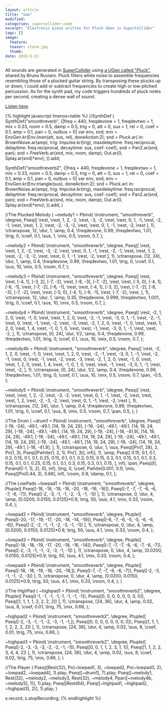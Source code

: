 ```yaml
---
layout: article
title: "Saw"
modified:
categories: supercollider-code
excerpt: "Electronic piece written for Pluck UGen in SuperCollider"
tags: []
image:
  feature:
  teaser: storm.jpg
  thumb:
date: 2015-5-21
---
```

All sounds are generated in [SuperCollider](http://supercollider.github.io/) using [a UGen called "Pluck"](https://github.com/brunoruviaro/SynthDefs-for-Patterns/blob/master/all.scd), shared by Bruno Ruviaro.  Pluck filters white noise to assemble frequencies resembling those of a plucked guitar string.  By transposing these plucks up or down, I could add or subtract frequencies to create high or low pitched percussion.  As for the synth pad, my code triggers hundreds of pluck notes per second, creating a dense wall of sound.

[Listen here](https://soundcloud.com/capybarrage-reilly/some-hundred-ducks-compose-a).

{% highlight javascript linenos=table %}
//SynthDef
(
SynthDef("smoothreverb", {|freq = 440, freqdevone = 1, freqdevtwo = 1, mix = 0.33, room = 0.5, damp = 0.5, trig = 0, att = 0, sus = 1, rel = 0, coef = 0.1, amp = 0.1, pan = 0, outbus = 0|
	var env, snd;
	env = EnvGen.kr(Env.linen(att, sus, rel), doneAction:2);
	snd = Pluck.ar(
		in: BrownNoise.ar(amp),
		trig: Impulse.kr(trig),
		maxdelaytime: freq.reciprocal,
		delaytime: freq.reciprocal,
		decaytime: sus,
		coef: coef);
	snd = Pan2.ar(snd, pan);
	snd = FreeVerb.ar(snd, mix, room, damp);
	Out.ar(0, Splay.ar(snd)*env);
}).add;

SynthDef("smoothreverb2", {|freq = 440, freqdevone = 1, freqdevtwo = 1, mix = 0.33, room = 0.5, damp = 0.5, trig = 0, att = 0, sus = 1, rel = 0, coef = 0.1, amp = 0.1, pan = 0, outbus = 0|
	var env, snd;
	env = EnvGen.kr(Env.triangle(sus), doneAction:2);
	snd = Pluck.ar(
		in: BrownNoise.ar(amp),
		trig: Impulse.kr(trig),
		maxdelaytime: freq.reciprocal,
		delaytime: freq.reciprocal,
		decaytime: sus,
		coef: coef);
	snd = Pan2.ar(snd, pan);
	snd = FreeVerb.ar(snd, mix, room, damp);
	Out.ar(0, Splay.ar(snd)*env);
}).add;
)

//The Plucked Melody
(
~melody1 = Pbind(
	\instrument, "smoothreverb",
	\degree, Pseq([
			\rest, \rest, 1, 2, -2, \rest, -3, -2,
			\rest, \rest, 0, 1, -1, \rest, -2, -1,
			\rest, \rest, 1, 2, \rest, -2, -3, -2,
			\rest, \rest, 0, 1, -1, \rest, -2, \rest
	], 1),
	\ctranspose, 12,
	\dur, 1,
	\amp, 0.4,
	\freqdevone, 0.99,
	\freqdevtwo, 1.01,
	\trig, 0,
	\coef, 0.1,
	\sus, 1,
	\mix, 0.5,
	\room, 0.7,
);

~melody2 = Pbind(
	\instrument, "smoothreverb",
	\degree, Pseq([
			\rest, \rest, 1, 2, -2, \rest, -3, -2,
			\rest, \rest, 0, 1, -1, \rest, -2, -1,
			\rest, \rest, 1, 2, \rest, -2, -3, -2,
			\rest, \rest, 0, 1, -1, \rest, -2, \rest
	], 1),
	\ctranspose, [12, 24],
	\dur, 1,
	\amp, 0.4,
	\freqdevone, 0.99,
	\freqdevtwo, 1.01,
	\trig, 0,
	\coef, 0.1,
	\sus, 10,
	\mix, 0.5,
	\room, 0.7,
);

~melody3 = Pbind(
	\instrument, "smoothreverb",
	\degree, Pseq([
			\rest, \rest, [-4, 1], [-3, 2], [-7, -2], \rest, [-8, -3], [-7, -2],
			\rest, \rest, [-5, 0], [-4, 1], [-6, -1], \rest, [-7, -2], [-6, -1],
			\rest, \rest, [-4, 1], [-3, 2], \rest, [-7, -2], [-8, -3], [-7, -2],
			\rest, \rest, [-5, 0], [-4, 1], [-6, -1], \rest, [-7, -2], \rest,
	], 1),
	\ctranspose, 12,
	\dur, 1,
	\amp, 0.35,
	\freqdevone, 0.999,
	\freqdevtwo, 1.001,
	\trig, 0,
	\coef, 0.1,
	\sus, 10,
	\mix, 0.5,
	\room, 0.7,
);

~melody4 = Pbind(
	\instrument, "smoothreverb",
	\degree, Pseq([
		\rest, -2, 1, 2, 0, \rest, -1, 0,
		\rest, \rest, 1, 2, 0, \rest, -2, -1,
		\rest, -3, 0, 1, -1, \rest, -2, -1,
		\rest, 0, \rest, -1, \rest, -2, \rest, -3,
		\rest, -2, 1, 2, 0, \rest, -1, 0,
		\rest, \rest, 1, 2, 0, \rest, 1, 4,
		\rest, -1, 0, 1, 0, \rest, \rest, -1,
		\rest, -3, 0, 1, -1, \rest, \rest, -2,
	], 1),
	\ctranspose, [0, 24],
	\dur, 1/2,
	\amp, 0.4,
	\freqdevone, 0.99,
	\freqdevtwo, 1.01,
	\trig, 0,
	\coef, 0.1,
	\sus, 10,
	\mix, 0.5,
	\room, 0.7,
);

~melody4b = Pbind(
	\instrument, "smoothreverb",
	\degree, Pseq([
		\rest, -2, 1, 2, 0, \rest, -1, 0,
		\rest, \rest, 1, 2, 0, \rest, -2, -1,
		\rest, -3, 0, 1, -1, \rest, -2, -1,
		\rest, 0, \rest, -1, \rest, -2, \rest, -3,
		\rest, -2, 1, 2, 0, \rest, -1, 0,
		\rest, \rest, 1, 2, 0, \rest, 1, 4,
		\rest, -1, 0, 1, 0, \rest, \rest, -1,
		\rest, -3, 0, 1, -1, \rest, \rest, -2,
	], 1),
	\ctranspose, [0, 24],
	\dur, 1/2,
	\amp, 0.4,
	\freqdevone, 0.99,
	\freqdevtwo, 1.01,
	\trig, 0,
	\coef, 0.1,
	\sus, 10,
	\mix, 0.5,
	\room, 0.7,
	\pan, -0.5,
);

~melody5 = Pbind(
	\instrument, "smoothreverb",
	\degree, Pseq([
		\rest, \rest, \rest, 1, 2, -2, \rest, -3, -2,
		\rest, \rest, 0, 1, -1, \rest, -2, \rest,
		\rest, \rest, 1, 2, \rest, -2, -3, -2,
		\rest, \rest, 0, 1, -1, \rest, -2, \rest
	], 1),
	\ctranspose, [12, 24],
	\dur, 1,
	\amp, 0.4,
	\freqdevone, 0.99,
	\freqdevtwo, 1.01,
	\trig, 0,
	\coef, 0.1,
	\sus, 8,
	\mix, 0.5,
	\room, 0.7,
	\pan, 0.5,
);
)

//The Drum
(
~drum1 = Pbind(
	\instrument, "smoothreverb",
	\degree, Pseq([
		[-19, -24], -49.1, -49.1, [14, 19, 24, 29],
		[-19, -24], -49.1, -49.1, [14, 19, 24, 29],
		[-19, -24], -49.1, -49.1, [14, 19, 24, 29],
		[-19, -24], [-18, -41.9], [14, 19, 24, 29], -49.1,
		[-19, -24], -49.1, -49.1, [14, 19, 24, 29],
		[-19, -24], -49.1, -49.1, [14, 19, 24, 29],
		[-19, -24], -49.1, -49.1, [14, 19, 24, 29],
		[-19, -24], [14, 19, 24, 29], -49.1, [-18, -41.9],
	], 1),
	\ctranspose, 0,
	\dur, 1,
	\sus, Pseq([Pn(1, 28), 2, Pn(1, 3), Pseq([Pwhite(1, 2, 1), Pn(1, 3)], inf)], 1),
	\amp, Pseq([
		0.15, 0.1, 0.1, 0.3,
		0.15, 0.1, 0.1, 0.25,
		0.15, 0.1, 0.1, 0.3,
		0.15, 0.15, 0.3, 0.1,
		0.15, 0.1, 0.1, 0.3,
		0.15, 0.1, 0.1, 0.25,
		0.15, 0.1, 0.1, 0.3,
		0.15, 0.3, 0.1, 0.15,
	], inf),
	\pan, Pseq([0, Pxrand([-1, 1], 2), 0], inf),
	\trig, 0,
	\coef, Pwhite(0.001, 0.1),
	\mix, Pseq([Pn(0.44, 3), 0.66], inf),
	\room, 0.9,
	\damp, 0.1,
);

//The LowPads
~lowpad1 = Pbind(
	\instrument, "smoothreverb",
	\degree, Ptuple([
		Pseq([-18, -18, -19, -16, -20, -18, -16, -16]),
		Pseq([-7, -7, -7, -6, -6, -7, -6, -7]),
		Pseq([-2, -3, -1, -1, -2, -3, -1, -1])
	], 1),
	\ctranspose, 0,
	\dur, 4,
	\amp, [0.0200, 0.0150, 0.0125]*0.9,
	\trig, 50,
	\sus, 4.1,
	\mix, 0.33,
	\room, 0.4,
);

~lowpad2 = Pbind(
	\instrument, "smoothreverb",
	\degree, Ptuple([
		Pseq([-20, -17, -19, -17, -20, -18, -14, -19]),
		Pseq([-6, -7, -6, -5, -5, -6, -6, -6]),
		Pseq([-2, -2, -1, -1, -2, -3, -1, -1])
	], 1),
	\ctranspose, 0,
	\dur, 4,
	\amp, [0.0200, 0.0150, 0.0125]*0.9,
	\trig, 50,
	\sus, 4.1,
	\mix, 0.33,
	\room, 0.4,
);

~lowpad3 = Pbind(
	\instrument, "smoothreverb",
	\degree, Ptuple([
		Pseq([-18, -18, -19, -17, -20, -18, -16, -14]),
		Pseq([-7, -7, -7, -6, -6, -7, -6, -7]),
		Pseq([-2, -3, -1, -1, -2, -3, -1, -1])
	], 1),
	\ctranspose, 0,
	\dur, 4,
	\amp, [0.0200, 0.0150, 0.0125]*0.9,
	\trig, 50,
	\sus, 4.1,
	\mix, 0.33,
	\room, 0.4,
);

~lowpad4 = Pbind(
	\instrument, "smoothreverb",
	\degree, Ptuple([
		Pseq([-18, -18, -19, -16, -20, -18,]),
		Pseq([-7, -7, -7, -6, -6, -7]),
		Pseq([-2, -3, -1, -1, -2, -3])
	], 1),
	\ctranspose, 0,
	\dur, 4,
	\amp, [0.0200, 0.0150, 0.0125]*0.9,
	\trig, 50,
	\sus, 4.1,
	\mix, 0.33,
	\room, 0.4,
);
)

//The HighPad
(
~highpad1 = Pbind(
	\instrument, "smoothreverb2",
	\degree, Ptuple([
		Pseq([-1, -1, -1, -1,-1, -1, -1, -1]),
		Pseq([0, 0, 0, 0, 0, 0, 0, 0]),
		Pseq([1, 1, 1, 1, 2, 2, 2, 2])
	], 1),
	\ctranspose, [24, 36],
	\dur, 4,
	\amp, 0.02,
	\sus, 8,
	\coef, 0.01,
	\trig, 75,
	\mix, 0.66,
);

~highpad2 = Pbind(
	\instrument, "smoothreverb2",
	\degree, Ptuple([
		Pseq([-2, -3, -1, -1, -2, -3, -1, -1,]),
		Pseq([0, 0, 0, 0, 0, 0, 0, 0]),
		Pseq([1, 1, 1, 1, 2, 2, 2, 2])
	], 1),
	\ctranspose, [24, 36],
	\dur, 4,
	\amp, 0.02,
	\sus, 8,
	\coef, 0.01,
	\trig, 75,
	\mix, 0.66,
);

~highpad3 = Pbind(
	\instrument, "smoothreverb2",
	\degree, Ptuple([
		Pseq([-2, -3, -3, -3, -2, -2, -1, -1]),
		Pseq([0, 0, 1, 1, 2, 3, 1, 1]),
		Pseq([1, 1, 2, 2, 3, 4, 4, 2])
	], 1),
	\ctranspose, [24, 36],
	\dur, 4,
	\amp, 0.02,
	\sus, 8,
	\coef, 0.02,
	\trig, 75,
	\mix, 0.66,
);
)

//The Player
(
Pseq([Rest(32), Pn(~lowpad1, 3), ~lowpad2, Pn(~lowpad3, 2), ~lowpad2, ~lowpad4], 1).play;
Pseq([~drum1], 7).play;
Pseq([~melody1, Rest(32), ~melody2, ~melody3, Rest(32), ~melody4, Ppar([~melody4b, ~melody5], 1)], 1).play;
Pseq([Rest(64), Pseq([~highpad1, ~highpad2, ~highpad3], 2)], 1).play;
)


s.record;
s.stopRecording;
{% endhighlight %}
